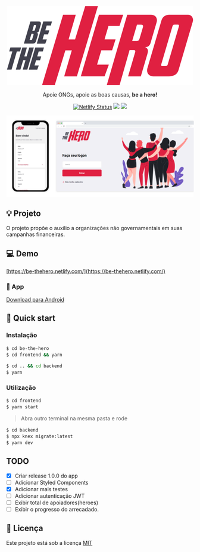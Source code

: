 <div align="center">
  <img src=".github/logo.svg">
  <p>Apoie ONGs, apoie as boas causas, <strong>be a hero!</strong><p>

[![Netlify Status](https://api.netlify.com/api/v1/badges/706e3f48-310b-4f58-aa3f-d62b4951547d/deploy-status)](https://app.netlify.com/sites/be-thehero/deploys) ![](https://img.shields.io/badge/omnistack-11-blueviolet?style=flat-square)
![](https://img.shields.io/github/v/release/jeferson-sb/be-the-hero?style=flat-square)

</div>

![alt Mockup frontend](.github/mockup.png)

## 💡 Projeto

O projeto propõe o auxílio a organizações não governamentais em suas campanhas financeiras.

## 💻 Demo

[https://be-thehero.netlify.com/](https://be-thehero.netlify.com/)

### 📱 App

[Download para Android](https://github.com/jeferson-sb/be-the-hero/releases/tag/1.0.0)

## 🚀 Quick start

### Instalação

```bash
$ cd be-the-hero
$ cd frontend && yarn
```

```bash
$ cd .. && cd backend
$ yarn
```

### Utilização

```bash
$ cd frontend
$ yarn start
```

> Abra outro terminal na mesma pasta e rode

```bash
$ cd backend
$ npx knex migrate:latest
$ yarn dev
```

## TODO

- [x] Criar release 1.0.0 do app
- [ ] Adicionar Styled Components
- [x] Adicionar mais testes
- [ ] Adicionar autenticação JWT
- [ ] Exibir total de apoiadores(heroes)
- [ ] Exibir o progresso do arrecadado.

## 📝 Licença

Este projeto está sob a licença [MIT](https://github.com/jeferson-sb/be-the-hero/blob/master/LICENSE.md)
